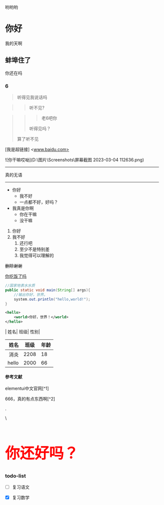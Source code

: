 哟哟哟

# 你好

我的天啊 </br>

## 蚌埠住了

你还在吗

### 6

> 听得见我说话吗

> > 听不见?

> > > 老6吧你
> >
> > 听得见吗？
>
> 算了听不见

[我是超链接] <www.baidu.com>

![你干嘛哎呦](D:\图片\Screenshots\屏幕截图 2023-03-04 112636.png)

---

真的无语

---



+ 你好 
  + 我不好
  + 一点都不好，好吗？
+ 我真是你啊
  + 你在干嘛
  + 没干嘛

1. 你好
2. 我不好
   1. 还行吧
   2. 至少不是特别差
   3. 我觉得可以理解的

~~删除谢谢~~

<u>你吃饭了吗</u>

```java
//国家地表水水质
public static void main(String[] args){
    //输出你好，世界。
    system.out.println("hello,world!");
}
```

```xml
<hello>
    <world>你好，世界！</world>
</hello>
```

| 姓名| 班级| 性别|

| 姓名 | 班级 | 年龄 |
| ----: | :----: | :---- |
| 消炎 | 2208 | 18 |
|hello |2000 |66 |

#### 参考文献

 elementui中文官网[^1]

666，真的有点东西啊[^2]

\.

\\

<h1 style="color: red;font-size: 48px">你还好吗？</h1>

### todo-list

- [ ] 复习语文

- [x] 复习数学







